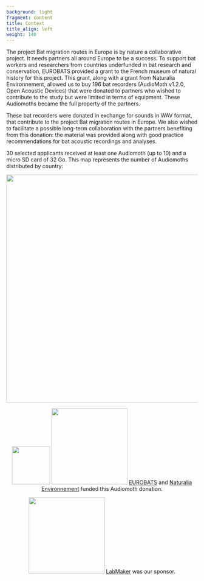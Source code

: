 ```yaml
---
background: light
fragment: content
title: Context
title_align: left
weight: 140
---
```


The project Bat migration routes in Europe is by nature a collaborative project. It needs partners all around Europe to be a success. To support bat workers and researchers from countries underfunded in bat research and conservation, EUROBATS provided a grant to the French museum of natural history for this project. This grant, along with a grant from Naturalia Environnement, allowed us to buy 196 bat recorders (AudioMoth v1.2.0, Open Acoustic Devices) that were donated to partners who wished to contribute to the study but were limited in terms of equipment. These Audiomoths became the full property of the partners.

These bat recorders were donated in exchange for sounds in WAV format, that contribute to the project Bat migration routes in Europe. We also wished to facilitate a possible long-term collaboration with the partners benefiting from this donation: the material was provided along with good practice recommendations for bat acoustic recordings and analyses.

30 selected applicants received at least one Audiomoth (up to 10) and a micro SD card of 32 Go. This map represents the number of Audiomoths distributed by country:


<center> 

<img src="/images/Map_Audiomoths.png" alt="" width="600px"/>

[<img src="/images/EUROBATS_logo.png" alt="" width="100px"/>](https://www.eurobats.org/activities/project_initiative)
[<img src="/images/Naturalia_logo.png" alt="" width="200px"/>](https://www.naturalia-environnement.fr/)
[EUROBATS](https://www.eurobats.org/activities/project_initiative)  and [Naturalia Environnement](https://www.naturalia-environnement.fr/) funded this Audiomoth donation.

[<img src="/images/logo_labmaker.png" alt="" width="200px"/>](https://www.labmaker.org/)
[LabMaker](https://www.labmaker.org/) was our sponsor.

</center> 